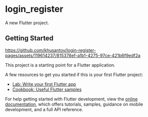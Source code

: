 # login_register

A new Flutter project.

## Getting Started

https://github.com/khusantoy/login-register-pages/assets/119614237/815378ef-a1b1-4275-97ce-421b6f9edf2a



This project is a starting point for a Flutter application.

A few resources to get you started if this is your first Flutter project:

- [Lab: Write your first Flutter app](https://docs.flutter.dev/get-started/codelab)
- [Cookbook: Useful Flutter samples](https://docs.flutter.dev/cookbook)

For help getting started with Flutter development, view the
[online documentation](https://docs.flutter.dev/), which offers tutorials,
samples, guidance on mobile development, and a full API reference.
